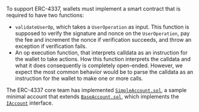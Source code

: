 To support ERC-4337, wallets must implement a smart contract that is required to have two functions:

* `validateUserOp`, which takes a `UserOperation` as input. This function is supposed to verify the signature and nonce on the `UserOperation`, pay the fee and increment the nonce if verification succeeds, and throw an exception if verification fails.
* An op execution function, that interprets calldata as an instruction for the wallet to take actions. How this function interprets the calldata and what it does consequently is completely open-ended. However, we expect the most common behavior would be to parse the calldata as an instruction for the wallet to make one or more calls.

The ERC-4337 core team has implemented [`SimpleAccount.sol`](https://github.com/eth-infinitism/account-abstraction/blob/develop/contracts/samples/SimpleAccount.sol), a sample minimal account that extends [`BaseAccount.sol`](https://github.com/eth-infinitism/account-abstraction/blob/develop/contracts/core/BaseAccount.sol), which implements the [`IAccount`](https://github.com/eth-infinitism/account-abstraction/blob/develop/contracts/interfaces/IAccount.sol) interface.
